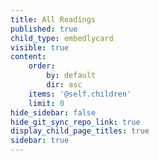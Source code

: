 ```yaml
---
title: All Readings
published: true
child_type: embedlycard
visible: true
content:
    order:
        by: default
        dir: asc
    items: '@self.children'
    limit: 0
hide_sidebar: false
hide_git_sync_repo_link: true
display_child_page_titles: true
sidebar: true
---
```

